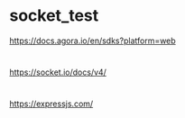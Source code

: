 # socket_test
https://docs.agora.io/en/sdks?platform=web
#
https://socket.io/docs/v4/
#
https://expressjs.com/
